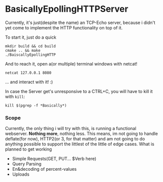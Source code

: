 # BasicallyEpollingHTTPServer

Currently, it's just(despite the name) an TCP-Echo server, because i didn't yet come to implement the HTTP functionality
on top of it.

To start it, just do a quick

```shell
mkdir build && cd build
cmake .. && make
./BaiscallyEpollingHTTP
```

And to reach it, open a(or multiple) terminal windows with netcat!

```shell
netcat 127.0.0.1 8080
```

... and interact with it! :)

In case the Server get's unresponsive to a CTRL+C, you will have to kill it with `kill`:

```shell
kill $(pgrep -f *Basically*)
```

### Scope

Currently, the only thing i will try with this, is running a functional webserver. **Nothing more**, nothing less. This
means, im not going to handle deflate(for now), HTTP2(or 3, for that matter) and am not going to do anything possible to
support the littlest of the little of edge cases. What is planned to get working

* Simple Requests(GET, PUT... $Verb here)
* Query Parsing
* En&decoding of percent-values
* Uploads